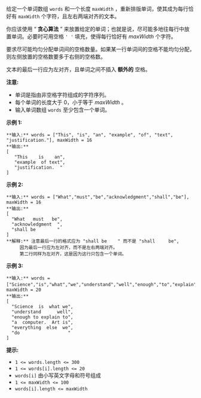 给定一个单词数组 `words` 和一个长度 `maxWidth` ，重新排版单词，使其成为每行恰好有 `maxWidth` 个字符，且左右两端对齐的文本。

你应该使用 “ **贪心算法** ” 来放置给定的单词；也就是说，尽可能多地往每行中放置单词。必要时可用空格 `' '` 填充，使得每行恰好有
_maxWidth_  个字符。

要求尽可能均匀分配单词间的空格数量。如果某一行单词间的空格不能均匀分配，则左侧放置的空格数要多于右侧的空格数。

文本的最后一行应为左对齐，且单词之间不插入 **额外的** 空格。

**注意:**

  * 单词是指由非空格字符组成的字符序列。
  * 每个单词的长度大于 0，小于等于  _maxWidth_ 。
  * 输入单词数组 `words` 至少包含一个单词。



**示例 1:**

    
    
    **输入:** words = ["This", "is", "an", "example", "of", "text", "justification."], maxWidth = 16
    **输出:**
    [
       "This    is    an",
       "example  of text",
       "justification.  "
    ]
    

**示例  2:**

    
    
    **输入:** words = ["What","must","be","acknowledgment","shall","be"], maxWidth = 16
    **输出:**
    [
      "What   must   be",
      "acknowledgment  ",
      "shall be        "
    ]
    **解释:** 注意最后一行的格式应为 "shall be    " 而不是 "shall     be",
         因为最后一行应为左对齐，而不是左右两端对齐。       
         第二行同样为左对齐，这是因为这行只包含一个单词。
    

**示例  3:**

    
    
    **输入:** words = ["Science","is","what","we","understand","well","enough","to","explain","to","a","computer.","Art","is","everything","else","we","do"]，maxWidth = 20
    **输出:**
    [
      "Science  is  what we",
      "understand      well",
      "enough to explain to",
      "a  computer.  Art is",
      "everything  else  we",
      "do                  "
    ]
    



**提示:**

  * `1 <= words.length <= 300`
  * `1 <= words[i].length <= 20`
  * `words[i]` 由小写英文字母和符号组成
  * `1 <= maxWidth <= 100`
  * `words[i].length <= maxWidth`

